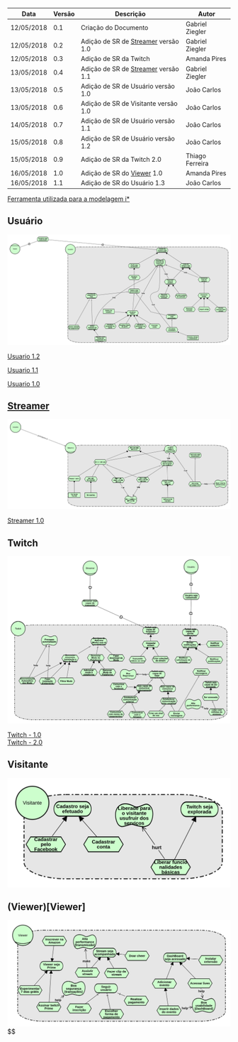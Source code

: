 |Data|Versão|Descrição|Autor|
|----|------|---------|-----|
|12/05/2018|0.1|Criação do Documento|Gabriel Ziegler|
|12/05/2018|0.2|Adição de SR de [Streamer](Streamer) versão 1.0|Gabriel Ziegler|
|12/05/2018|0.3|Adição de SR da Twitch|Amanda Pires|
|13/05/2018|0.4|Adição de SR de [Streamer](Streamer) versão 1.1|Gabriel Ziegler|
|13/05/2018|0.5|Adição de SR de Usuário versão 1.0|João Carlos|
|13/05/2018|0.6|Adição de SR de Visitante versão 1.0|João Carlos|
|14/05/2018|0.7|Adição de SR de Usuário versão 1.1|João Carlos|
|15/05/2018|0.8|Adição de SR de Usuário versão 1.2|João Carlos|
|15/05/2018|0.9|Adição de SR da Twitch 2.0|Thiago Ferreira|
|16/05/2018|1.0|Adição de SR do [Viewer](Viewer) 1.0|Amanda Pires|
|16/05/2018|1.1|Adição de SR do Usuário 1.3|João Carlos|



[Ferramenta utilizada para a modelagem i*](http://www.cin.ufpe.br/~jhcp/pistar/)

## Usuário

[![Usuario 1.3](./images/iStar/strategic-rationale/usuario-1.3.png)](./images/iStar/strategic-rationale/usuario-1.3.png)

[Usuario 1.2](./images/iStar/strategic-rationale/usuario-1.2.png)

[Usuario 1.1](./images/iStar/strategic-rationale/usuario-1.1.png)

[Usuario 1.0](./images/iStar/strategic-rationale/Usuario.png)

## [Streamer](Streamer)

[![Streamer 1.1](./images/iStar/strategic-rationale/streamer-1.1.png)](./images/iStar/strategic-rationale/streamer-1.1.png)

[Streamer 1.0](./images/iStar/strategic-rationale/streamer-1.0.png)

## Twitch

[![Twitch](./images/iStar/strategic-rationale/Twitch.png)](./images/iStar/strategic-rationale/Twitch.png)

[Twitch - 1.0](./images/iStar/strategic-rationale/twitch.png)<br>
[Twitch - 2.0](./images/iStar/strategic-rationale/twitch-2.0.png)

## Visitante

[![Visitante](./images/iStar/strategic-rationale/visitante.png)](./images/iStar/strategic-rationale/visitante.png)

## (Viewer)[Viewer]

[![Viewer](./images/iStar/strategic-rationale/viewer.png)](./images/iStar/strategic-rationale/viewer.png)$$
